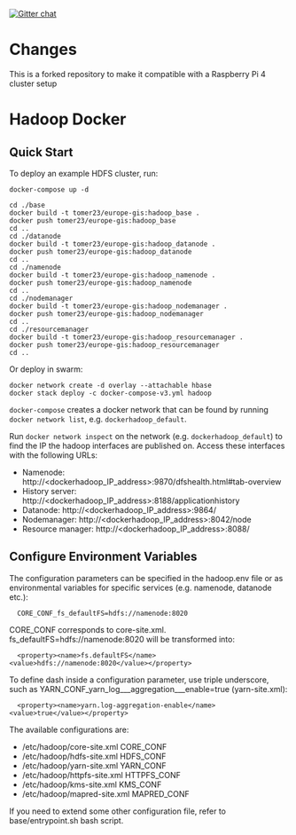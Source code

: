 [![Gitter chat](https://badges.gitter.im/gitterHQ/gitter.png)](https://gitter.im/big-data-europe/Lobby)

# Changes

This is a forked repository to make it compatible with a Raspberry Pi 4 cluster setup

# Hadoop Docker


## Quick Start

To deploy an example HDFS cluster, run:

```
docker-compose up -d
```

```
cd ./base
docker build -t tomer23/europe-gis:hadoop_base .
docker push tomer23/europe-gis:hadoop_base
cd ..
cd ./datanode
docker build -t tomer23/europe-gis:hadoop_datanode .
docker push tomer23/europe-gis:hadoop_datanode
cd ..
cd ./namenode
docker build -t tomer23/europe-gis:hadoop_namenode .
docker push tomer23/europe-gis:hadoop_namenode
cd ..
cd ./nodemanager
docker build -t tomer23/europe-gis:hadoop_nodemanager .
docker push tomer23/europe-gis:hadoop_nodemanager
cd ..
cd ./resourcemanager
docker build -t tomer23/europe-gis:hadoop_resourcemanager .
docker push tomer23/europe-gis:hadoop_resourcemanager
cd ..
```


Or deploy in swarm:
```
docker network create -d overlay --attachable hbase
docker stack deploy -c docker-compose-v3.yml hadoop
```

`docker-compose` creates a docker network that can be found by running `docker network list`, e.g. `dockerhadoop_default`.

Run `docker network inspect` on the network (e.g. `dockerhadoop_default`) to find the IP the hadoop interfaces are published on. Access these interfaces with the following URLs:

* Namenode: http://<dockerhadoop_IP_address>:9870/dfshealth.html#tab-overview
* History server: http://<dockerhadoop_IP_address>:8188/applicationhistory
* Datanode: http://<dockerhadoop_IP_address>:9864/
* Nodemanager: http://<dockerhadoop_IP_address>:8042/node
* Resource manager: http://<dockerhadoop_IP_address>:8088/

## Configure Environment Variables

The configuration parameters can be specified in the hadoop.env file or as environmental variables for specific services (e.g. namenode, datanode etc.):
```
  CORE_CONF_fs_defaultFS=hdfs://namenode:8020
```

CORE_CONF corresponds to core-site.xml. fs_defaultFS=hdfs://namenode:8020 will be transformed into:
```
  <property><name>fs.defaultFS</name><value>hdfs://namenode:8020</value></property>
```
To define dash inside a configuration parameter, use triple underscore, such as YARN_CONF_yarn_log___aggregation___enable=true (yarn-site.xml):
```
  <property><name>yarn.log-aggregation-enable</name><value>true</value></property>
```

The available configurations are:
* /etc/hadoop/core-site.xml CORE_CONF
* /etc/hadoop/hdfs-site.xml HDFS_CONF
* /etc/hadoop/yarn-site.xml YARN_CONF
* /etc/hadoop/httpfs-site.xml HTTPFS_CONF
* /etc/hadoop/kms-site.xml KMS_CONF
* /etc/hadoop/mapred-site.xml  MAPRED_CONF

If you need to extend some other configuration file, refer to base/entrypoint.sh bash script.
